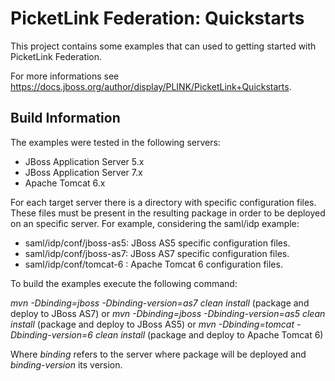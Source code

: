 # PicketLink Federation: Quickstarts #
 
This project contains some examples that can used to getting started with PicketLink Federation.

For more informations see https://docs.jboss.org/author/display/PLINK/PicketLink+Quickstarts.

## Build Information ##

The examples were tested in the following servers:

+ JBoss Application Server 5.x
+ JBoss Application Server 7.x
+ Apache Tomcat 6.x

For each target server there is a directory with specific configuration files. These files must be present in the resulting package in order to be deployed on an specific server. For example, considering the saml/idp example:

+ saml/idp/conf/jboss-as5: JBoss AS5 specific configuration files.
+ saml/idp/conf/jboss-as7: JBoss AS7 specific configuration files.
+ saml/idp/conf/tomcat-6 : Apache Tomcat 6 configuration files.

To build the examples execute the following command:

*mvn -Dbinding=jboss -Dbinding-version=as7 clean install* (package and deploy to JBoss AS7)
or
*mvn -Dbinding=jboss -Dbinding-version=as5 clean install* (package and deploy to JBoss AS5)
or
*mvn -Dbinding=tomcat -Dbinding-version=6 clean install* (package and deploy to Apache Tomcat 6)

Where *binding* refers to the server where package will be deployed and *binding-version* its version.